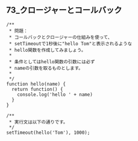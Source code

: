 ## 73_クロージャーとコールバック

    /**
     * 問題：
     * コールバックとクロージャーの仕組みを使って、
     * setTimeoutで1秒後に"hello Tom"と表示されるような
     * hello関数を作成してみましょう。
     * 
     * 条件としてはhello関数の引数には必ず
     * nameの引数を取るものとします。
     * 
     */
    function hello(name) {
      return function() {
        console.log('hello ' + name)
      }
    }
    
    /**
     * 実行文は以下の通りです。
     */
    setTimeout(hello('Tom'), 1000);
